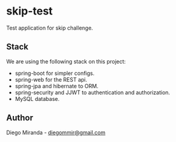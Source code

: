 # skip-test
Test application for skip challenge.

## Stack
We are using the following stack on this project:

- spring-boot for simpler configs.
- spring-web for the REST api.
- spring-jpa and hibernate to ORM.
- spring-security and JJWT to authentication and authorization.
- MySQL database.

## Author

Diego Miranda - diegommir@gmail.com
